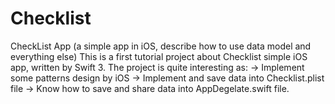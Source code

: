 # Checklist
CheckList App (a simple app in iOS, describe how to use data model and everything else)
This is a first tutorial project about Checklist simple iOS app, written by Swift 3.
The project is quite interesting as:
-> Implement some patterns design by iOS
-> Implement and save data into Checklist.plist file 
-> Know how to save and share data into AppDegelate.swift file. 
